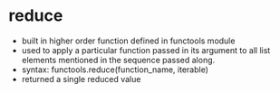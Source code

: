 # reduce
- built in higher order function defined in functools module
-  used to apply a particular function passed in its argument to all list elements mentioned in the sequence passed along.
- syntax: functools.reduce(function_name, iterable)
- returned a single reduced value
